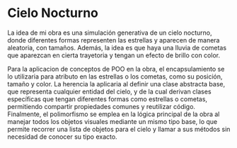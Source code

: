 
# Cielo Nocturno

La idea de mi obra es una simulación generativa de un cielo nocturno, donde diferentes formas representen las estrellas y aparecen de manera aleatoria, con  tamaños. Además, la idea es que haya una lluvia de cometas que aparezcan en cierta trayetoria y tengan un efecto de brillo con color.

Para la aplicacion de conceptos de POO en la obra, el encapsulamiento se lo utilizaria para atributo en las estrellas o los cometas, como su posición, tamaño y color. La herencia la aplicaria al definir una clase abstracta base, que representa cualquier entidad del cielo, y de la cual derivan clases específicas que tengan diferentes formas como estrellas o cometas, permitiendo compartir propiedades comunes y reutilizar código. Finalmente, el polimorfismo se emplea en la lógica principal de la obra al manejar todos los objetos visuales mediante un mismo tipo base, lo que permite recorrer una lista de objetos para el cielo y llamar a sus métodos sin necesidad de conocer su tipo exacto.